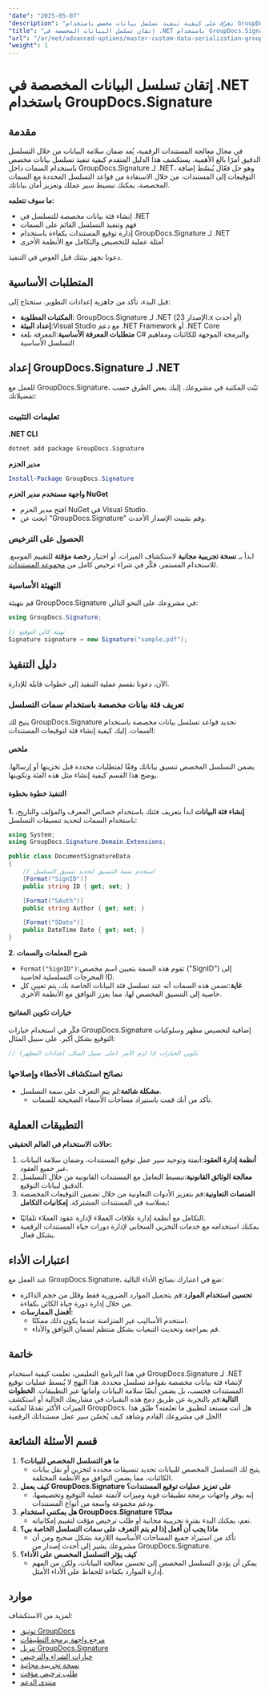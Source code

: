 ```yaml
---
"date": "2025-05-07"
"description": "تعرّف على كيفية تنفيذ تسلسل بيانات مخصص باستخدام GroupDocs.Signature لـ .NET. حسّن سير عمل توقيع المستندات وحسّن أمان البيانات."
"title": "إتقان تسلسل البيانات المخصصة في .NET باستخدام GroupDocs.Signature&#58; الدليل المتقدم"
"url": "/ar/net/advanced-options/master-custom-data-serialization-groupdocs-signature-dotnet/"
"weight": 1
---
```


# إتقان تسلسل البيانات المخصصة في .NET باستخدام GroupDocs.Signature
## مقدمة
في مجال معالجة المستندات الرقمية، يُعد ضمان سلامة البيانات من خلال التسلسل الدقيق أمرًا بالغ الأهمية. يستكشف هذا الدليل المتقدم كيفية تنفيذ تسلسل بيانات مخصص باستخدام السمات داخل GroupDocs.Signature لـ .NET، وهو حل فعّال يُبسّط إضافة التوقيعات إلى المستندات. من خلال الاستفادة من قواعد التسلسل المحددة مع السمات المخصصة، يمكنك تبسيط سير عملك وتعزيز أمان بياناتك.

**ما سوف تتعلمه:**
- إنشاء فئة بيانات مخصصة للتسلسل في .NET
- فهم وتنفيذ التسلسل القائم على السمات
- إدارة توقيع المستندات بكفاءة باستخدام GroupDocs.Signature لـ .NET
- أمثلة عملية للتخصيص والتكامل مع الأنظمة الأخرى

دعونا نجهز بيئتك قبل الغوص في التنفيذ.
## المتطلبات الأساسية
قبل البدء، تأكد من جاهزية إعدادات التطوير. ستحتاج إلى:

- **المكتبات المطلوبة**: GroupDocs.Signature لـ .NET (الإصدار 23.x أو أحدث)
- **إعداد البيئة**:Visual Studio مع دعم .NET Framework أو .NET Core
- **متطلبات المعرفة الأساسية**:المعرفة بلغة C# والبرمجة الموجهة للكائنات ومفاهيم التسلسل الأساسية
## إعداد GroupDocs.Signature لـ .NET
للعمل مع GroupDocs.Signature، ثبّت المكتبة في مشروعك. إليك بعض الطرق حسب تفضيلاتك:
### تعليمات التثبيت
**.NET CLI**
```bash
dotnet add package GroupDocs.Signature
```
**مدير الحزم**
```powershell
Install-Package GroupDocs.Signature
```
**واجهة مستخدم مدير الحزم NuGet**
- افتح مدير الحزم NuGet في Visual Studio.
- ابحث عن "GroupDocs.Signature" وقم بتثبيت الإصدار الأحدث.
### الحصول على الترخيص
ابدأ بـ **نسخة تجريبية مجانية** لاستكشاف الميزات، أو اختيار **رخصة مؤقتة** للتقييم الموسع. للاستخدام المستمر، فكّر في شراء ترخيص كامل من [مجموعة المستندات](https://purchase.groupdocs.com/buy).
### التهيئة الأساسية
قم بتهيئة GroupDocs.Signature في مشروعك على النحو التالي:
```csharp
using GroupDocs.Signature;

// تهيئة كائن التوقيع
Signature signature = new Signature("sample.pdf");
```
## دليل التنفيذ
الآن، دعونا نقسم عملية التنفيذ إلى خطوات قابلة للإدارة.
### تعريف فئة بيانات مخصصة باستخدام سمات التسلسل
يتيح لك GroupDocs.Signature تحديد قواعد تسلسل بيانات مخصصة باستخدام السمات. إليك كيفية إنشاء فئة لتوقيعات المستندات:
#### ملخص
يضمن التسلسل المخصص تنسيق بياناتك وفقًا لمتطلبات محددة قبل تخزينها أو إرسالها. يوضح هذا القسم كيفية إنشاء مثل هذه الفئة وتكوينها.
#### التنفيذ خطوة بخطوة
**1. إنشاء فئة البيانات**
ابدأ بتعريف فئتك باستخدام خصائص المعرف والمؤلف والتاريخ، باستخدام السمات لتحديد تنسيقات التسلسل:
```csharp
using System;
using GroupDocs.Signature.Domain.Extensions;

public class DocumentSignatureData
{
    // استخدم سمة التنسيق لتحديد تنسيق التسلسل
    [Format("SignID")]
    public string ID { get; set; }

    [Format("SAuth")]
    public string Author { get; set; }

    [Format("SDate")]
    public DateTime Date { get; set; }
}
```
**2. شرح المعلمات والسمات**
- `Format("SignID")`:تقوم هذه السمة بتعيين اسم مخصص ("SignID") إلى المخرجات التسلسلية لخاصية ID.
- **غاية**:تضمن هذه السمات أنه عند تسلسل فئة البيانات الخاصة بك، يتم تعيين كل خاصية إلى التنسيق المخصص لها، مما يعزز التوافق مع الأنظمة الأخرى.
#### خيارات تكوين المفاتيح
فكّر في استخدام خيارات GroupDocs.Signature إضافية لتخصيص مظهر وسلوكيات التوقيع بشكل أكبر. على سبيل المثال:
```csharp
// تكوين الخيارات إذا لزم الأمر (على سبيل المثال، إعدادات المظهر)
```
### نصائح استكشاف الأخطاء وإصلاحها
- **مشكلة شائعة**:لم يتم التعرف على سمة التسلسل.
  - تأكد من أنك قمت باستيراد مساحات الأسماء الصحيحة للسمات.
## التطبيقات العملية
**حالات الاستخدام في العالم الحقيقي:**
1. **أنظمة إدارة العقود**:أتمتة وتوحيد سير عمل توقيع المستندات، وضمان سلامة البيانات عبر جميع العقود.
2. **معالجة الوثائق القانونية**:تبسيط التعامل مع المستندات القانونية من خلال التسلسل الدقيق لبيانات التوقيع.
3. **المنصات التعاونية**:قم بتعزيز الأدوات التعاونية من خلال تضمين التوقيعات المخصصة بسلاسة في المستندات المشتركة.
**إمكانيات التكامل:**
- التكامل مع أنظمة إدارة علاقات العملاء لإدارة عقود العملاء تلقائيًا.
- يمكنك استخدامه مع خدمات التخزين السحابي لإدارة دورات حياة المستندات الرقمية بشكل فعال.
## اعتبارات الأداء
عند العمل مع GroupDocs.Signature، ضع في اعتبارك نصائح الأداء التالية:
- **تحسين استخدام الموارد**:قم بتحميل الموارد الضرورية فقط وقلل من حجم الذاكرة من خلال إدارة دورة حياة الكائن بكفاءة.
- **أفضل الممارسات**:
  - استخدم الأساليب غير المتزامنة عندما يكون ذلك ممكنًا.
  - قم بمراجعة وتحديث التبعيات بشكل منتظم لضمان التوافق والأداء.
## خاتمة
في هذا البرنامج التعليمي، تعلمت كيفية استخدام GroupDocs.Signature لـ .NET لإنشاء فئة بيانات مخصصة بقواعد تسلسل محددة. هذا النهج لا يُبسط عمليات توقيع المستندات فحسب، بل يضمن أيضًا سلامة البيانات وأمانها عبر التطبيقات.
**الخطوات التالية**:قم بالتجربة عن طريق دمج هذه التقنيات في مشاريعك الحالية أو استكشف الميزات الأكثر تقدمًا لمكتبة GroupDocs.
هل أنت مستعد لتطبيق ما تعلمته؟ طبّق هذا الحل في مشروعك القادم وشاهد كيف يُحسّن سير عمل مستنداتك الرقمية!
## قسم الأسئلة الشائعة
1. **ما هو التسلسل المخصص للبيانات؟**
   - يتيح لك التسلسل المخصص للبيانات تحديد تنسيقات محددة لتخزين أو نقل بيانات الكائنات، مما يضمن التوافق مع الأنظمة المختلفة.
2. **كيف يعمل GroupDocs.Signature على تعزيز عمليات توقيع المستندات؟**
   - إنه يوفر واجهات برمجة تطبيقات قوية وميزات لأتمتة عملية التوقيع وتخصيصها، ودعم مجموعة واسعة من أنواع المستندات.
3. **هل يمكنني استخدام GroupDocs.Signature مجانًا؟**
   - نعم، يمكنك البدء بفترة تجريبية مجانية أو طلب ترخيص مؤقت لتقييم إمكانياته.
4. **ماذا يجب أن أفعل إذا لم يتم التعرف على سمات التسلسل الخاصة بي؟**
   - تأكد من استيراد جميع المساحات الأساسية اللازمة بشكل صحيح ومن أن مشروعك يشير إلى أحدث إصدار من GroupDocs.Signature.
5. **كيف يؤثر التسلسل المخصص على الأداء؟**
   - يمكن أن يؤدي التسلسل المخصص إلى تحسين معالجة البيانات، ولكن من المهم إدارة الموارد بكفاءة للحفاظ على الأداء الأمثل.
## موارد
لمزيد من الاستكشاف:
- [توثيق GroupDocs](https://docs.groupdocs.com/signature/net/)
- [مرجع واجهة برمجة التطبيقات](https://reference.groupdocs.com/signature/net/)
- [تنزيل GroupDocs.Signature](https://releases.groupdocs.com/signature/net/)
- [خيارات الشراء والترخيص](https://purchase.groupdocs.com/buy)
- [نسخة تجريبية مجانية](https://releases.groupdocs.com/signature/net/)
- [طلب ترخيص مؤقت](https://purchase.groupdocs.com/temporary-license/)
- [منتدى الدعم](https://forum.groupdocs.com/c/signature/)